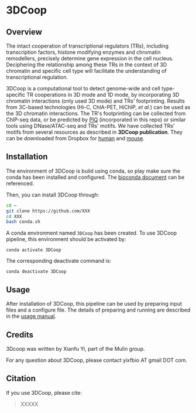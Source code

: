 # 3DCoop

## Overview

The intact cooperation of transcriptional regulators (TRs), including transcription factors, histone modifying enzymes and chromatin remodellers, precisely determine gene expression in the cell nucleus. Deciphering the relationship among these TRs in the context of 3D chromatin and specific cell type will facilitate the understanding of transcriptional regulation.

3DCoop is a computational tool to detect genome-wide and cell type-specific TR cooperations in 3D mode and 1D mode, by incorporating 3D chromatin interactions (only used 3D mode) and TRs' footprinting. Results from 3C-based technologies (Hi-C, ChIA-PET, HiChIP, *et al.*) can be used as the 3D chromatin interactions. The TR's footprinting can be collected from ChIP-seq data, or be predicted by [PIQ](http://piq.csail.mit.edu) (incorporated in this repo) or similar tools using DNase/ATAC-seq and TRs' motifs. We have collected TRs' motifs from several resources as described in **3DCoop publication**. They can be downloaded from Dropbox for [human](XXX) and [mouse](XXX).

## Installation

The environment of 3DCoop is build using conda, so play make sure the conda has been installed and configured. The [bioconda document](https://bioconda.github.io/user/install.html) can be referenced.

Then, you can install 3DCoop through:

```bash
cd ~
git clone https://github.com/XXX
cd XXX
bash conda.sh
```

A conda environment named `3DCoop` has been created. To use 3DCoop pipeline, this environment should be activated by:

```shell
conda activate 3DCoop
```

The corresponding deactivate command is:

```shell
conda deactivate 3DCoop
```

## Usage

After installation of 3DCoop, this pipeline can be used by preparing input files and a configure file. The details of preparing and running are described in the [usage manual](./usage.md).

## Credits
3Dcoop was written by Xianfu Yi, part of the Mulin group.

For any question about 3DCoop, please contact yixfbio AT gmail DOT com.

## Citation

If you use 3DCoop, please cite:

> XXXXX